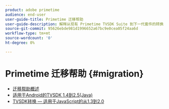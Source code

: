 ```yaml
---
product: adobe primetime
audience: end-user
user-guide-title: Primetime 迁移帮助
user-guide-description: 解释从现有 Primetime TVSDK Suite 到下一代套件的转换和迁移流程。
source-git-commit: 95626ebde981d1996652a67bc9e0cea05f24aa6d
workflow-type: tm+mt
source-wordcount: '0'
ht-degree: 0%

---
```



# Primetime 迁移帮助 {#migration}

+ [迁移帮助概述](home.md)
+ [适用于Android的TVSDK 1.4到2.5(Java)](tvsdk-14-25-android.md)
+ [TVSDK转换 — 适用于JavaScript的从1.3到2.0](tvsdk-13-to-20-for-javascript.md)
